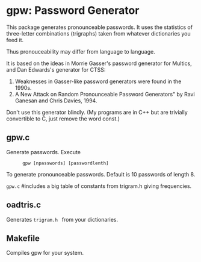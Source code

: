 # gpw: Password Generator
This package generates pronounceable passwords. It uses the statistics of three-letter combinations (trigraphs) taken from whatever dictionaries you feed it. 

Thus pronouceability may differ from language to language. 

It is based on the ideas in Morrie Gasser's password generator for Multics, and Dan Edwards's generator for CTSS:
1.  Weaknesses in Gasser-like password generators were found in the 1990s. 
2.  A New Attack on Random Pronounceable Password Generators" by Ravi Ganesan and Chris Davies, 1994. 


Don't use this generator blindly. (My programs are in C++ but are trivially convertible to C, just remove the word const.)



## gpw.c
Generate passwords. Execute
```
      gpw [npasswords] [passwordlenth]
```
To generate pronounceable passwords. Default is 10 passwords of length 8.

`gpw.c` #includes a big table of constants from trigram.h giving frequencies.

## oadtris.c
Generates `trigram.h ` from your dictionaries.

## Makefile
Compiles gpw for your system.

